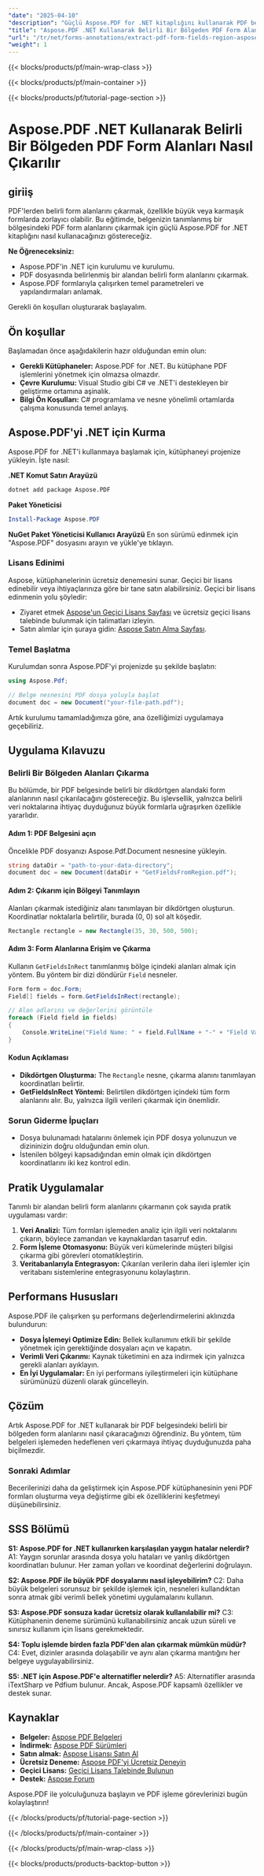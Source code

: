 ```yaml
---
"date": "2025-04-10"
"description": "Güçlü Aspose.PDF for .NET kitaplığını kullanarak PDF belgelerinizin tanımlanmış bir bölgesindeki belirli form alanlarını nasıl çıkaracağınızı öğrenin. Bu adım adım kılavuzu izleyin."
"title": "Aspose.PDF .NET Kullanarak Belirli Bir Bölgeden PDF Form Alanları Nasıl Çıkarılır"
"url": "/tr/net/forms-annotations/extract-pdf-form-fields-region-aspose-pdf-net/"
"weight": 1
---
```


{{< blocks/products/pf/main-wrap-class >}}

{{< blocks/products/pf/main-container >}}

{{< blocks/products/pf/tutorial-page-section >}}


# Aspose.PDF .NET Kullanarak Belirli Bir Bölgeden PDF Form Alanları Nasıl Çıkarılır

## giriiş

PDF'lerden belirli form alanlarını çıkarmak, özellikle büyük veya karmaşık formlarda zorlayıcı olabilir. Bu eğitimde, belgenizin tanımlanmış bir bölgesindeki PDF form alanlarını çıkarmak için güçlü Aspose.PDF for .NET kitaplığını nasıl kullanacağınızı göstereceğiz.

**Ne Öğreneceksiniz:**
- Aspose.PDF'in .NET için kurulumu ve kurulumu.
- PDF dosyasında belirlenmiş bir alandan belirli form alanlarını çıkarmak.
- Aspose.PDF formlarıyla çalışırken temel parametreleri ve yapılandırmaları anlamak.

Gerekli ön koşulları oluşturarak başlayalım.

## Ön koşullar

Başlamadan önce aşağıdakilerin hazır olduğundan emin olun:

- **Gerekli Kütüphaneler:** Aspose.PDF for .NET. Bu kütüphane PDF işlemlerini yönetmek için olmazsa olmazdır.
- **Çevre Kurulumu:** Visual Studio gibi C# ve .NET'i destekleyen bir geliştirme ortamına aşinalık.
- **Bilgi Ön Koşulları:** C# programlama ve nesne yönelimli ortamlarda çalışma konusunda temel anlayış.

## Aspose.PDF'yi .NET için Kurma

Aspose.PDF for .NET'i kullanmaya başlamak için, kütüphaneyi projenize yükleyin. İşte nasıl:

**.NET Komut Satırı Arayüzü**
```bash
dotnet add package Aspose.PDF
```

**Paket Yöneticisi**
```powershell
Install-Package Aspose.PDF
```

**NuGet Paket Yöneticisi Kullanıcı Arayüzü**
En son sürümü edinmek için "Aspose.PDF" dosyasını arayın ve yükle'ye tıklayın.

### Lisans Edinimi

Aspose, kütüphanelerinin ücretsiz denemesini sunar. Geçici bir lisans edinebilir veya ihtiyaçlarınıza göre bir tane satın alabilirsiniz. Geçici bir lisans edinmenin yolu şöyledir:
- Ziyaret etmek [Aspose'un Geçici Lisans Sayfası](https://purchase.aspose.com/temporary-license/) ve ücretsiz geçici lisans talebinde bulunmak için talimatları izleyin.
- Satın alımlar için şuraya gidin: [Aspose Satın Alma Sayfası](https://purchase.aspose.com/buy).

### Temel Başlatma

Kurulumdan sonra Aspose.PDF'yi projenizde şu şekilde başlatın:

```csharp
using Aspose.Pdf;

// Belge nesnesini PDF dosya yoluyla başlat
document doc = new Document("your-file-path.pdf");
```

Artık kurulumu tamamladığımıza göre, ana özelliğimizi uygulamaya geçebiliriz.

## Uygulama Kılavuzu

### Belirli Bir Bölgeden Alanları Çıkarma

Bu bölümde, bir PDF belgesinde belirli bir dikdörtgen alandaki form alanlarının nasıl çıkarılacağını göstereceğiz. Bu işlevsellik, yalnızca belirli veri noktalarına ihtiyaç duyduğunuz büyük formlarla uğraşırken özellikle yararlıdır.

#### Adım 1: PDF Belgesini açın

Öncelikle PDF dosyanızı Aspose.Pdf.Document nesnesine yükleyin.

```csharp
string dataDir = "path-to-your-data-directory";
document doc = new Document(dataDir + "GetFieldsFromRegion.pdf");
```

#### Adım 2: Çıkarım için Bölgeyi Tanımlayın

Alanları çıkarmak istediğiniz alanı tanımlayan bir dikdörtgen oluşturun. Koordinatlar noktalarla belirtilir, burada (0, 0) sol alt köşedir.

```csharp
Rectangle rectangle = new Rectangle(35, 30, 500, 500);
```

#### Adım 3: Form Alanlarına Erişim ve Çıkarma

Kullanın `GetFieldsInRect` tanımlanmış bölge içindeki alanları almak için yöntem. Bu yöntem bir dizi döndürür `Field` nesneler.

```csharp
Form form = doc.Form;
Field[] fields = form.GetFieldsInRect(rectangle);

// Alan adlarını ve değerlerini görüntüle
foreach (Field field in fields)
{
    Console.WriteLine("Field Name: " + field.FullName + "-" + "Field Value: " + field.Value);
}
```

#### Kodun Açıklaması

- **Dikdörtgen Oluşturma:** The `Rectangle` nesne, çıkarma alanını tanımlayan koordinatları belirtir.
- **GetFieldsInRect Yöntemi:** Belirtilen dikdörtgen içindeki tüm form alanlarını alır. Bu, yalnızca ilgili verileri çıkarmak için önemlidir.

### Sorun Giderme İpuçları

- Dosya bulunamadı hatalarını önlemek için PDF dosya yolunuzun ve dizininizin doğru olduğundan emin olun.
- İstenilen bölgeyi kapsadığından emin olmak için dikdörtgen koordinatlarını iki kez kontrol edin.

## Pratik Uygulamalar

Tanımlı bir alandan belirli form alanlarını çıkarmanın çok sayıda pratik uygulaması vardır:
1. **Veri Analizi:** Tüm formları işlemeden analiz için ilgili veri noktalarını çıkarın, böylece zamandan ve kaynaklardan tasarruf edin.
2. **Form İşleme Otomasyonu:** Büyük veri kümelerinde müşteri bilgisi çıkarma gibi görevleri otomatikleştirin.
3. **Veritabanlarıyla Entegrasyon:** Çıkarılan verilerin daha ileri işlemler için veritabanı sistemlerine entegrasyonunu kolaylaştırın.

## Performans Hususları

Aspose.PDF ile çalışırken şu performans değerlendirmelerini aklınızda bulundurun:
- **Dosya İşlemeyi Optimize Edin:** Bellek kullanımını etkili bir şekilde yönetmek için gerektiğinde dosyaları açın ve kapatın.
- **Verimli Veri Çıkarımı:** Kaynak tüketimini en aza indirmek için yalnızca gerekli alanları ayıklayın.
- **En İyi Uygulamalar:** En iyi performans iyileştirmeleri için kütüphane sürümünüzü düzenli olarak güncelleyin.

## Çözüm

Artık Aspose.PDF for .NET kullanarak bir PDF belgesindeki belirli bir bölgeden form alanlarını nasıl çıkaracağınızı öğrendiniz. Bu yöntem, tüm belgeleri işlemeden hedeflenen veri çıkarmaya ihtiyaç duyduğunuzda paha biçilmezdir.

### Sonraki Adımlar

Becerilerinizi daha da geliştirmek için Aspose.PDF kütüphanesinin yeni PDF formları oluşturma veya değiştirme gibi ek özelliklerini keşfetmeyi düşünebilirsiniz.

## SSS Bölümü

**S1: Aspose.PDF for .NET kullanırken karşılaşılan yaygın hatalar nelerdir?**
A1: Yaygın sorunlar arasında dosya yolu hataları ve yanlış dikdörtgen koordinatları bulunur. Her zaman yolları ve koordinat değerlerini doğrulayın.

**S2: Aspose.PDF ile büyük PDF dosyalarını nasıl işleyebilirim?**
C2: Daha büyük belgeleri sorunsuz bir şekilde işlemek için, nesneleri kullandıktan sonra atmak gibi verimli bellek yönetimi uygulamalarını kullanın.

**S3: Aspose.PDF sonsuza kadar ücretsiz olarak kullanılabilir mi?**
C3: Kütüphanenin deneme sürümünü kullanabilirsiniz ancak uzun süreli ve sınırsız kullanım için lisans gerekmektedir.

**S4: Toplu işlemde birden fazla PDF'den alan çıkarmak mümkün müdür?**
C4: Evet, dizinler arasında dolaşabilir ve aynı alan çıkarma mantığını her belgeye uygulayabilirsiniz.

**S5: .NET için Aspose.PDF'e alternatifler nelerdir?**
A5: Alternatifler arasında iTextSharp ve Pdfium bulunur. Ancak, Aspose.PDF kapsamlı özellikler ve destek sunar.

## Kaynaklar
- **Belgeler:** [Aspose PDF Belgeleri](https://reference.aspose.com/pdf/net/)
- **İndirmek:** [Aspose PDF Sürümleri](https://releases.aspose.com/pdf/net/)
- **Satın almak:** [Aspose Lisansı Satın Al](https://purchase.aspose.com/buy)
- **Ücretsiz Deneme:** [Aspose PDF'yi Ücretsiz Deneyin](https://releases.aspose.com/pdf/net/)
- **Geçici Lisans:** [Geçici Lisans Talebinde Bulunun](https://purchase.aspose.com/temporary-license/)
- **Destek:** [Aspose Forum](https://forum.aspose.com/c/pdf/10)

Aspose.PDF ile yolculuğunuza başlayın ve PDF işleme görevlerinizi bugün kolaylaştırın!


{{< /blocks/products/pf/tutorial-page-section >}}

{{< /blocks/products/pf/main-container >}}

{{< /blocks/products/pf/main-wrap-class >}}

{{< blocks/products/products-backtop-button >}}